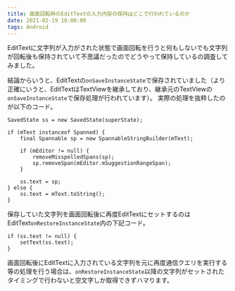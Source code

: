 ```yaml
---
title: 画面回転時のEditTextの入力内容の保持はどこで行われているのか
date: 2021-02-19 18:00:00
tags: Android
---
```


EditTextに文字列が入力がされた状態で画面回転を行うと何もしないでも文字列が回転後も保持されていて不思議だったのでどうやって保持しているの調査してみました。

結論からいうと、EditTextの`onSaveInstanceState`で保存されていました（より正確にいうと、EditTextはTextViewを継承しており、継承元のTextViewの`onSaveInstanceState`で保存処理が行われています）。
実際の処理を抜粋したのが以下のコード。
```
SavedState ss = new SavedState(superState);

if (mText instanceof Spanned) {
    final Spannable sp = new SpannableStringBuilder(mText);

    if (mEditor != null) {
        removeMisspelledSpans(sp);
        sp.removeSpan(mEditor.mSuggestionRangeSpan);
    }

    ss.text = sp;
} else {
    ss.text = mText.toString();
}
```

保存していた文字列を画面回転後に再度EditTextにセットするのはEditText`onRestoreInstanceState`内の下記コード。
```
if (ss.text != null) {
    setText(ss.text);
}
```

画面回転後にEditTextに入力されている文字列を元に再度通信クエリを実行する等の処理を行う場合は、`onRestoreInstanceState`以降の文字列がセットされたタイミングで行わないと空文字しか取得できずハマります。